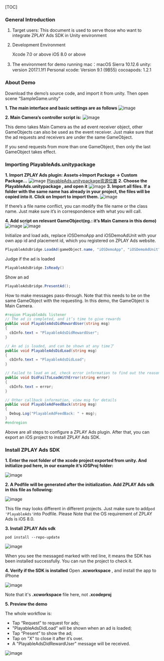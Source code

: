 [TOC]

### General Introduction
1. Target users: This document is used to serve those who want to integrate ZPLAY Ads SDK in Unity environment
2. Development Environment

    Xcode 7.0 or above
    iOS 8.0 or above
3. The environment for demo running
    mac：macOS Sierra 10.12.6
    unity: version 2017.1.1f1 Personal
    xcode: Version 9.1 (9B55)
    cocoapods: 1.2.1


### About Demo
Download the demo’s source code, and import it from unity. Then open scene “SampleGame.unity”

**1. The main interface and basic settings are as follows**
![image](/images/image01.png)

**2. Main Camera’s controller script is:**
![image](/images/image02.png)

This demo takes Main Camera as the ad event receiver object, other GameObjects can also be used as the event receiver. Just make sure that the ad requests and receivers are under the same GameObject.

If you send requests from more than one GameObject, then only the last GameObject takes effect.

### Importing PlayableAds.unitypackage
**1. Import ZPLAY Ads plugin: Assets->Import Package -> Custom Package...**
![image](/images/image03.png)
[PlayableAds.unitypackage资源位置](/PlayableAds.unitypackage)
**2. Choose the PlayableAds.unitypackage , and open it**
![image](/images/image04.png)
**3. Import all files. If a folder with the same name has already in your project, the files will be copied into it. Click on Import to import them.**
![image](/images/image05.png)

If there’s a file name conflict, you can modify the file name or the class name. Just make sure it’s in correspondence with what you will call.

**4. Add script on relevant GameObject(eg.: it’s Main Camera in this demo)**
![image](/images/image06.png)
![image](/images/image07.png)

Initialize and load ads, replace iOSDemoApp and iOSDemoAdUnit with your own app id and placement id, which you registered on ZPLAY Ads website. 
```c#
PlayableAdsBridge.LoadAd(gameObject.name, "iOSDemoApp", "iOSDemoAdUnit");
```
Judge if the ad is loaded
```c#
PlayableAdsBridge.IsReady()
```
Show an ad
```c#
PlayableAdsBridge.PresentAd();
```

How to make messages pass-through. Note that this needs to be on the same GameObject with the requesting. In this demo, the GameObject is Main Camera.
```c#
#region PlayableAds listener
// The ad is completed, and it’s time to give rewards
public void PlayableAdsDidRewardUser(string msg)
{
  cbInfo.text = "PlayableAdsDidRewardUser";
}

// An ad is loaded, and can be shown at any time了
public void PlayableAdsDidLoad(string msg)
{
  cbInfo.text = "PlayableAdsDidLoad";
}

// Failed to load an ad, check error information to find out the reason
public void DidFailToLoadWithError(string error)
{
  cbInfo.text = error;
}

// Other callback information, view msg for details
public void PlayableAdFeedBack(string msg)
{
  Debug.Log("PlayableAdFeedBack: " + msg);
}
#endregion
```
Above are all steps to configure a ZPLAY Ads plugin. After that, you can export an iOS project to install ZPLAY Ads SDK.

### Install ZPLAY Ads SDK

**1. Enter the root folder of the xcode project exported from unity. And initialize pod here, in our example it’s iOSProj folder:**

![image](/images/image14.png)

**2. A Podfile will be generated after the initialization. Add ZPLAY Ads sdk in this file as following:**

![image](/images/image15.png)

This file may looks different in different projects. Just make sure to add```pod 'PlayableAds'```into Podfile. 
Please Note that the OS requirement of ZPLAY Ads is iOS 8.0.

**3. Install ZPLAY Ads sdk**
```
pod install --repo-update
```
![image](/images/image16.png)

When you see the messaged marked with red line, it means the SDK has been installed successfully. You can run the project to check it. 

**4. Verify if the SDK is installed**
Open  **.xcworkspace** , and install the app to iPhone

![image](/images/image17.png)

Note that it's **.xcworkspace** file here, not **.xcodeproj**

**5. Preview the demo**

The whole workflow is:
* Tap “Request” to request for ads; 
* "PlayableAdsDidLoad" will be shown when an ad is loaded; 
* Tap “Present” to show the ad; 
* Tap on "X" to close it after it’s over. 
* A "PlayableAdsDidRewardUser" message will be received.

![image](/images/image19.jpg)
